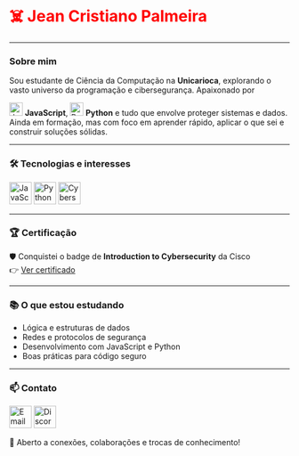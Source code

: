 # <span style="color: red;">☠️ Jean Cristiano Palmeira</span>

---

### Sobre mim

Sou estudante de Ciência da Computação na **Unicarioca**, explorando o vasto universo da programação e cibersegurança. Apaixonado por  
<p>
  <img src="https://cdn.jsdelivr.net/gh/devicons/devicon/icons/javascript/javascript-original.svg" width="24" alt="JavaScript" /> <strong>JavaScript</strong>,  
  <img src="https://cdn.jsdelivr.net/gh/devicons/devicon/icons/python/python-original.svg" width="24" alt="Python" /> <strong>Python</strong>  
e tudo que envolve proteger sistemas e dados. Ainda em formação, mas com foco em aprender rápido, aplicar o que sei e construir soluções sólidas.

---

### 🛠️ Tecnologias e interesses

<p>
  <img src="https://cdn.jsdelivr.net/gh/devicons/devicon/icons/javascript/javascript-original.svg" width="40" alt="JavaScript" />
  <img src="https://cdn.jsdelivr.net/gh/devicons/devicon/icons/python/python-original.svg" width="40" alt="Python" />
  <img src="https://img.icons8.com/ios-filled/50/000000/shield.png" width="40" alt="Cybersecurity" />
</p>

---

### 🏆 Certificação

🛡️ Conquistei o badge de **Introduction to Cybersecurity** da Cisco  
👉 [Ver certificado](https://www.credly.com/badges/42b26209-84ea-4ec7-9b15-28f9fbc92335)

---

### 📚 O que estou estudando

- Lógica e estruturas de dados  
- Redes e protocolos de segurança  
- Desenvolvimento com JavaScript e Python  
- Boas práticas para código seguro

---

### 📫 Contato

<p>
  <a href="mailto:rzn097@gmail.com" style="text-decoration: none;">
    <img src="https://img.icons8.com/ios-filled/50/000000/email.png" width="40" alt="Email" />
  </a>
  <a href="https://discordapp.com/users/rzncansado" style="text-decoration: none;">
    <img src="https://img.icons8.com/ios-filled/50/000000/discord-logo.png" width="40" alt="Discord" />
  </a>
</p>

💬 Aberto a conexões, colaborações e trocas de conhecimento!
